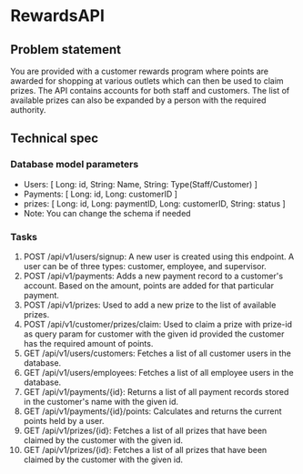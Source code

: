 # RewardsAPI
## Problem statement
You are provided with a customer rewards program where points are awarded for shopping at
various outlets which can then be used to claim prizes. The API contains accounts for both staff
and customers. The list of available prizes can also be expanded by a person with the required
authority.

## Technical spec
###  Database model parameters
- Users: [ Long: id, String: Name, String: Type(Staff/Customer) ]
- Payments: [ Long: id, Long: customerID ]
- prizes: [ Long: id, Long: paymentID, Long: customerID, String: status ]
- Note: You can change the schema if needed

### Tasks
1. POST /api/v1/users/signup: A new user is created using this endpoint. A user can be of
three types: customer, employee, and supervisor.
2. POST /api/v1/payments: Adds a new payment record to a customer's account. Based on
the amount, points are added for that particular payment.
3. POST /api/v1/prizes: Used to add a new prize to the list of available prizes.
4. POST /api/v1/customer/prizes/claim: Used to claim a prize with prize-id as query param
for customer with the given id provided the customer has the required amount of points.
5. GET /api/v1/users/customers: Fetches a list of all customer users in the database.
6. GET /api/v1/users/employees: Fetches a list of all employee users in the database.
7. GET /api/v1/payments/{id}: Returns a list of all payment records stored in the customer's
name with the given id.
8. GET /api/v1/payments/{id}/points: Calculates and returns the current points held by a
user.
9. GET /api/v1/prizes/{id}: Fetches a list of all prizes that have been claimed by the
customer with the given id.
10. GET /api/v1/prizes/{id}: Fetches a list of all prizes that have been claimed by the
customer with the given id.

